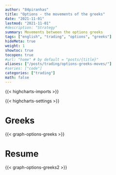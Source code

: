 ```yaml
---
author: "84piranhas"
title: "Options - the movements of the greeks"
date: "2021-11-01"
lastmod: "2021-11-01"
#description: "Strategy"
summary: Movements between the options greeks
tags: ["english", "trading", "options", "greeks"]
hideMeta: true
weight: 1
showtoc: true
tocopen: true
#url: "home" # by default = "posts/{title}"
aliases: ["/posts/trading/options-greeks-moves/"]
#series: ["code"]
categories: ["trading"]
math: false
---
```


{{< highcharts-imports >}}

{{< highcharts-settings >}}

# Greeks

{{< graph-options-greeks >}}

# Resume

{{< graph-options-greeks2 >}}